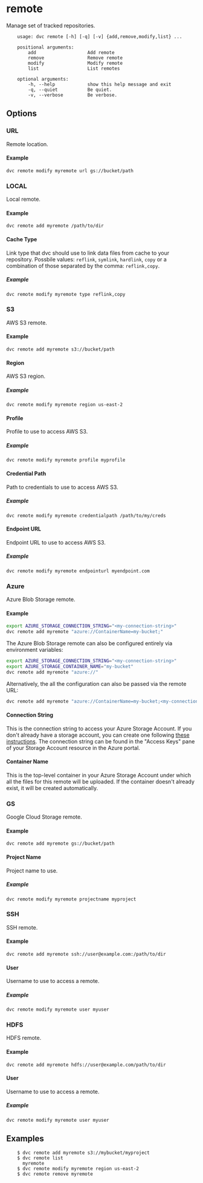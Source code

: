 # remote

Manage set of tracked repositories.

```usage
    usage: dvc remote [-h] [-q] [-v] {add,remove,modify,list} ... 

    positional arguments:
        add                   Add remote
        remove                Remove remote
        modify                Modify remote
        list                  List remotes

    optional arguments:
        -h, --help            show this help message and exit
        -q, --quiet           Be quiet.
        -v, --verbose         Be verbose.
```

## Options

### URL
Remote location.

#### Example
```dvc
dvc remote modify myremote url gs://bucket/path 
```

### LOCAL
Local remote.

#### Example
```dvc
dvc remote add myremote /path/to/dir
```

#### Cache Type
Link type that dvc should use to link data files from cache to your repository.
Possbile values: `reflink`, `symlink`, `hardlink`, `copy` or a combination of
those separated by the comma: `reflink,copy`.

##### Example
```dvc
dvc remote modify myremote type reflink,copy
```

### S3
AWS S3 remote.

#### Example
```dvc
dvc remote add myremote s3://bucket/path
```

#### Region
AWS S3 region.

##### Example
```dvc
dvc remote modify myremote region us-east-2
```

#### Profile
Profile to use to access AWS S3.

##### Example
```dvc
dvc remote modify myremote profile myprofile
```

#### Credential Path
Path to credentials to use to access AWS S3.

##### Example
```dvc
dvc remote modify myremote credentialpath /path/to/my/creds
```

#### Endpoint URL
Endpoint URL to use to access AWS S3.

##### Example
```dvc
dvc remote modify myremote endpointurl myendpoint.com
```

### Azure
Azure Blob Storage remote.

#### Example

```sh
export AZURE_STORAGE_CONNECTION_STRING="<my-connection-string>"
dvc remote add myremote "azure://ContainerName=my-bucket;"
```

The Azure Blob Storage remote can also be configured entirely via environment
variables:

```sh
export AZURE_STORAGE_CONNECTION_STRING="<my-connection-string>"
export AZURE_STORAGE_CONTAINER_NAME="my-bucket"
dvc remote add myremote "azure://"
```

Alternatively, the all the configuration can also be passed via the remote
URL:

```sh
dvc remote add myremote "azure://ContainerName=my-bucket;<my-connection-string>"
```

#### Connection String

This is the connection string to access your Azure Storage Account. If you
don't already have a storage account, you can create one following
[these instructions](https://docs.microsoft.com/en-us/azure/storage/common/storage-create-storage-account).
The connection string can be found in the "Access Keys" pane of your Storage
Account resource in the Azure portal.

#### Container Name

This is the top-level container in your Azure Storage Account under which all
the files for this remote will be uploaded. If the container doesn't already
exist, it will be created automatically.

### GS
Google Cloud Storage remote.

#### Example
```dvc
dvc remote add myremote gs://bucket/path
```

#### Project Name
Project name to use.

##### Example
```dvc
dvc remote modify myremote projectname myproject
```

### SSH
SSH remote.

#### Example
```dvc
dvc remote add myremote ssh://user@example.com:/path/to/dir
```

#### User
Username to use to access a remote.

##### Example
```dvc
dvc remote modify myremote user myuser
```

### HDFS
HDFS remote.

#### Example
```dvc
dvc remote add myremote hdfs://user@example.com/path/to/dir
```

#### User
Username to use to access a remote.

##### Example
```dvc
dvc remote modify myremote user myuser
```

## Examples

```dvc
    $ dvc remote add myremote s3://mybucket/myproject
    $ dvc remote list
      myremote
    $ dvc remote modify myremote region us-east-2
    $ dvc remote remove myremote
```

